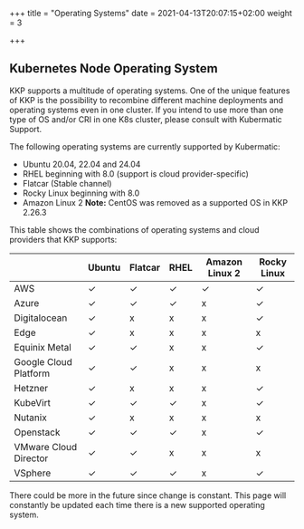 +++
title = "Operating Systems"
date = 2021-04-13T20:07:15+02:00
weight = 3

+++

## Kubernetes Node Operating System

KKP supports a multitude of operating systems. One of the unique features of KKP is the possibility to recombine different machine deployments and operating systems even in one cluster. If you intend to use more than one type of OS and/or CRI in one K8s cluster, please consult with Kubermatic Support.

The following operating systems are currently supported by Kubermatic:

* Ubuntu 20.04, 22.04 and 24.04
* RHEL beginning with 8.0 (support is cloud provider-specific)
* Flatcar (Stable channel)
* Rocky Linux beginning with 8.0
* Amazon Linux 2
**Note:** CentOS was removed as a supported OS in KKP 2.26.3

This table shows the combinations of operating systems and cloud providers that KKP supports:

|                       | Ubuntu | Flatcar | RHEL | Amazon Linux 2 | Rocky Linux |
|-----------------------|--------|---------|------|----------------|-------------|
| AWS                   | ✓ | ✓ | ✓ | ✓ | ✓ |
| Azure                 | ✓ | ✓ | ✓ | x | ✓ |
| Digitalocean          | ✓ | x | x | x | ✓ |
| Edge                  | ✓ | x | x | x | x |
| Equinix Metal         | ✓ | ✓ | x | x | ✓ |
| Google Cloud Platform | ✓ | ✓ | x | x | x |
| Hetzner               | ✓ | x | x | x | ✓ |
| KubeVirt              | ✓ | ✓ | ✓ | x | ✓ |
| Nutanix               | ✓ | x | x | x | x |
| Openstack             | ✓ | ✓ | ✓ | x | ✓ |
| VMware Cloud Director | ✓ | ✓ | x | x | x |
| VSphere               | ✓ | ✓ | ✓ | x | ✓ |

There could be more in the future since change is constant. This page will constantly be updated each time there is a new supported operating system.
